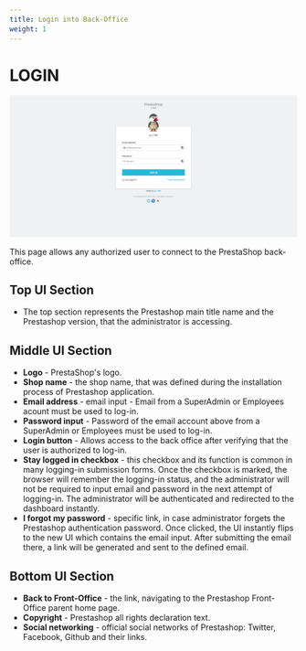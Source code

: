 ```yaml
---
title: Login into Back-Office
weight: 1
---
```

# LOGIN

![Login UI](static/login.png)

This page allows any authorized user to connect to the PrestaShop back-office. 

## Top UI Section

- The top section represents the Prestashop main title name and the Prestashop version, that the administrator is accessing.

## Middle UI Section

- **Logo** - PrestaShop's logo.
- **Shop name** - the shop name, that was defined during the installation process of Prestashop application.
- **Email address** - email input - Email from a SuperAdmin or Employees acount must be used to log-in. 
- **Password input** -  Password of the email account above from a SuperAdmin or Employees must be used to log-in. 
- **Login button** - Allows access to the back office after verifying that the user is authorized to log-in.
- **Stay logged in checkbox** - this checkbox and its function is common in many logging-in submission forms. Once the checkbox is marked, the browser will remember the logging-in status, and the administrator will not be required to input email and password in the next attempt of logging-in. The administrator will be authenticated and redirected to the dashboard instantly.
- **I forgot my password** - specific link, in case administrator forgets the Prestashop authentication password. Once clicked, the UI instantly flips to the new UI which contains the email input. After submitting the email there, a link will be generated and sent to the defined email.

## Bottom UI Section

- **Back to Front-Office** - the link, navigating to the Prestashop Front-Office parent home page.
- **Copyright** - Prestashop all rights declaration text.
- **Social networking** - official social networks of Prestashop: Twitter, Facebook, Github and their links.
